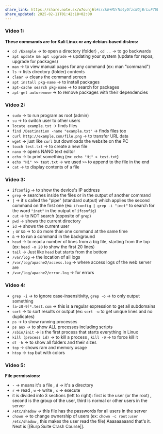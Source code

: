 ```yaml
---
share_link: https://share.note.sx/w7ounj6l#ssckE+M3rNs4yGfzcNGjBrLuF7UWYdFlYN5rdeJYxb8
share_updated: 2025-02-11T01:42:18+02:00
---
```

### Video 1:
**These commands are for Kali Linux or any debian-based distros:**
- `cd /Example` -> to open a directory (folder) , `cd ..` -> to go backwards
- `apt update && apt upgrade` -> updating your system (update for repos, upgrade for packages)
- `man` -> to view manual pages for any command (ex: man "command")
- `ls` -> lists directory (folder) contents
- `clear` -> cleans the command screen
- `apt install pkg-name` -> to install packages
- `apt-cache search pkg-name` -> to search for packages
- `apt-get autoremove` -> to remove packages with their dependencies
### Video 2:
- `sudo` -> to run program as root (admin)
- `su` -> to switch user to other users
- `locate example.txt` -> finds files
- `find /Destination -name "example.txt"` -> finds files too
- `curl http://example.com/file.png` -> to transfer URL data
- `wget` -> just like `curl` but downloads the website on the PC
- `touch test.txt` -> to create a new file
- `nano` -> opens NANO text editor
- `echo` -> to print something (ex: `echo "Hi" > test.txt`)
- `echo "Hi" >> test.txt` -> we used `>>` to append to the file in the end
- `cat` -> to display contents of a file
### Video 3:
- `ifconfig` -> to show the device's IP address
- `grep` -> searches inside the files or in the output of another command
- `|` -> it's called the "pipe" (standard output) which applies the second command on the first one (ex: `ifconfig | grep -i "inet"` to search for the word `"inet"` in the output of `ifconfig`)
- `cut` -> to NOT search (opposite of `grep`)
- `pwd` -> shows the current directory
- `id` -> shows the current user
- `;` or `&&` -> to do more than one command at the same time
- `&` -> to run a command in the background
- `head` -> to read a number of lines from a big file, starting from the top (ex: `head -n 20`  to show the first 20 lines)
- `tail` -> Just like `head` but starts from the bottom
- `/var/log` -> the location of all logs
- `/var/log/apache2/access.log` -> where access logs of the web server are
- `/var/log/apache2/error.log` -> for errors
### Video 4:
- `grep -i` -> to ignore case-insensitivity, `grep -o` -> to only output something
- `[a-z0-9]*.test.com` -> this is a regular expression to get all subdomains
- `sort` -> to sort results or output (ex: `sort -u` to get unique lines and no duplicates)
- `ps` -> to show running processes
- `ps aux` -> to show ALL processes including scripts
- `/sbin/init` -> is the first process that starts everything in Linux
- `kill (process id)` -> to kill a process , `kill -9` -> to force kill it
- `df -h` -> to show all folders and their sizes
- `top` -> shows ram and memory usage
- `htop` -> `top` but with colors
### Video 5:
**File permissions:**
- `-` -> means it's a file , `d` -> it's a directory
- `r` -> read , `w` -> write , `x` -> execute
- it is divided into 3 sections (left to right): first is the user (or the root) , second is the group of the user, third is normal or other users in the server
- `/etc/shadow` -> this file has the passwords for all users in the server
- `chown` -> to change ownership of users (ex: `chown -c root:user /etc/shadow` , this makes the user read the file)
Aaaaaaaaand that's it.
Next is [[Burp Suite Crash Course]].